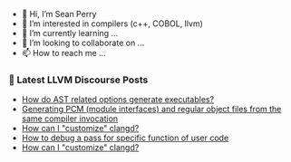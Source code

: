 - 👋 Hi, I’m Sean Perry
- 👀 I’m interested in compilers (c++, COBOL, llvm)
- 🌱 I’m currently learning ...
- 💞️ I’m looking to collaborate on ...
- 📫 How to reach me ...

<!---
s66perry/s66perry is a ✨ special ✨ repository because its `README.md` (this file) appears on your GitHub profile.
You can click the Preview link to take a look at your changes.
--->
### 📕 Latest LLVM Discourse Posts

<!-- DISCOURSE-LLVM:START -->
- [How do AST related options generate executables?](https://discourse.llvm.org/t/how-do-ast-related-options-generate-executables/65908#post_3)
- [Generating PCM &lpar;module interfaces&rpar; and regular object files from the same compiler invocation](https://discourse.llvm.org/t/generating-pcm-module-interfaces-and-regular-object-files-from-the-same-compiler-invocation/65918#post_3)
- [How can I &quot;customize&quot; clangd?](https://discourse.llvm.org/t/how-can-i-customize-clangd/65935#post_2)
- [How to debug a pass for specific function of user code](https://discourse.llvm.org/t/how-to-debug-a-pass-for-specific-function-of-user-code/65936#post_1)
- [How can I &quot;customize&quot; clangd?](https://discourse.llvm.org/t/how-can-i-customize-clangd/65935#post_1)
<!-- DISCOURSE-LLVM:END -->
